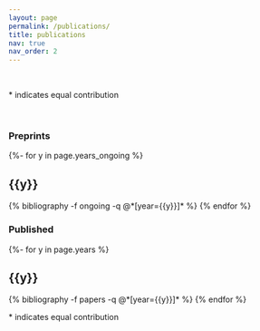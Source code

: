 ```yaml
---
layout: page
permalink: /publications/
title: publications
nav: true
nav_order: 2
---
```


<!-- _pages/publications.md -->
<div class="publications">

<!-- <p><a href='https://scholar.google.com/citations?user=tnOczoAAAAAJ&hl=en'>Here</a> is the link to my Google Scholar.</p> -->
<br />
<p>* indicates equal contribution</p>
<br />
<h3>Preprints</h3>
{%- for y in page.years_ongoing %}
  <h2 class="year">{{y}}</h2>
  {% bibliography -f ongoing -q @*[year={{y}}]* %}
{% endfor %}
<br />
<h3>Published</h3>
{%- for y in page.years %}
  <h2 class="year">{{y}}</h2>
  {% bibliography -f papers -q @*[year={{y}}]* %}
{% endfor %}

<p>* indicates equal contribution</p>

</div>

